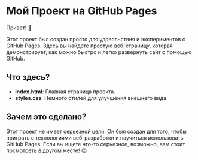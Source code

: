 # Мой Проект на GitHub Pages

Привет! 👋

Этот проект был создан просто для удовольствия и экспериментов с GitHub Pages. Здесь вы найдете простую веб-страницу, которая демонстрирует, как можно быстро и легко развернуть сайт с помощью GitHub.

## Что здесь?

- **index.html**: Главная страница проекта.
- **styles.css**: Немного стилей для улучшения внешнего вида.

## Зачем это сделано?

Этот проект не имеет серьезной цели. Он был создан для того, чтобы поиграть с технологиями веб-разработки и научиться использовать GitHub Pages. Если вы ищете что-то серьезное, возможно, вам стоит посмотреть в другом месте! 😉
